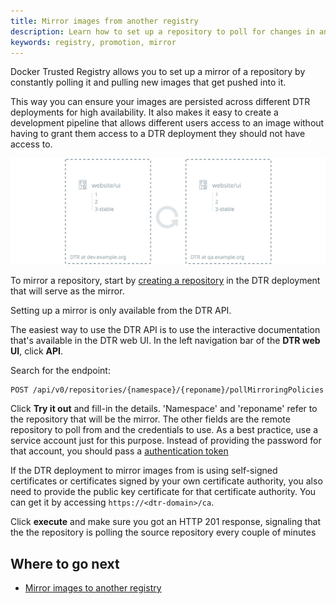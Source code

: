 ```yaml
---
title: Mirror images from another registry
description: Learn how to set up a repository to poll for changes in another registry and automatically pull new images from it.
keywords: registry, promotion, mirror
---
```


Docker Trusted Registry allows you to set up a mirror of a repository by
constantly polling it and pulling new images that get pushed into it.

This way you can ensure your images are persisted across different DTR
deployments for high availability.
It also makes it easy to create a development pipeline that allows different
users access to an image without having to grant them access to a DTR deployment
they should not have access to.

![pull mirror](../../images/pull-mirror-1.svg)

To mirror a repository, start by [creating a repository](../manage-images/index.md)
in the DTR deployment that will serve as the mirror.

Setting up a mirror is only available from the DTR API.

The easiest way to use the DTR API is to use the interactive documentation
that's available in the DTR web UI. In the left navigation bar of the
**DTR web UI**, click **API**.

Search for the endpoint:

```
POST /api/v0/repositories/{namespace}/{reponame}/pollMirroringPolicies
```

Click **Try it out** and fill-in the details. 'Namespace' and 'reponame' refer
to the repository that will be the mirror.
The other fields are the remote repository to poll from and the credentials
to use. As a best practice, use a service account just for this purpose. Instead
of providing the password for that account, you should pass a
[authentication token](../access-tokens.md)

If the DTR deployment to mirror images from is using self-signed certificates or
certificates signed by your own certificate authority, you also need to provide
the public key certificate for that certificate authority.
You can get it by accessing `https://<dtr-domain>/ca`.

Click **execute** and make sure you got an HTTP 201 response, signaling that the
the repository is polling the source repository every couple of minutes

## Where to go next

* [Mirror images to another registry](push-mirror.md)
